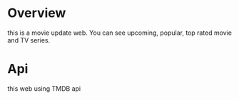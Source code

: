 # Overview

this is a movie update web. You can see upcoming, popular, top rated movie and TV series.

# Api

this web using TMDB api

